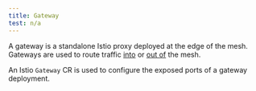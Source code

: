 ```yaml
---
title: Gateway
test: n/a
---
```


A gateway is a standalone Istio proxy deployed at the edge of the mesh.
Gateways are used to route traffic [into](/pt-br/docs/tasks/traffic-management/ingress/) or [out of](/pt-br/docs/tasks/traffic-management/egress/) the mesh.

An Istio `Gateway` CR is used to configure the exposed ports of a gateway deployment.
